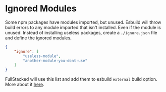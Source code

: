 # Ignored Modules

Some npm packages have modules imported, but unused. Esbuild will throw build errors to any module imported that isn't installed. Even if the module is unused. Instead of installing useless packages, create a `./ignore.json` file and define the ignored modules.

```json
{
    "ignore": [
        "useless-module",
        "another-module-you-dont-use"
    ]
}
```

FullStacked will use this list and add them to esbuild `external` build option. More about it [here](https://esbuild.github.io/api/#external).
